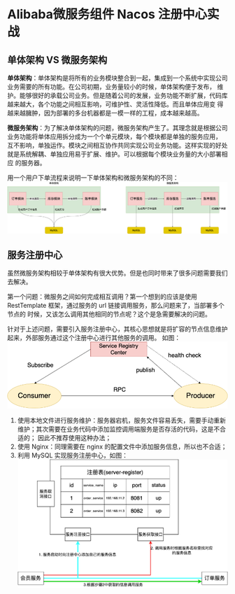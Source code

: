 # Alibaba微服务组件 Nacos 注册中心实战
## 单体架构 VS 微服务架构
**单体架构**：单体架构是将所有的业务模块整合到一起，集成到一个系统中实现公司业务需要的所有功能。在公司初期，业务量较小的时候，单体架构便于发布，
维护。能够很好的承载公司业务。但是随着公司的发展，业务功能不断扩展，代码库越来越大，各个功能之间相互影响，可维护性、灵活性降低。而且单体应用变
得越来越臃肿，因为部署的多台机器都是一模一样的工程，成本越来越高。

**微服务架构**：为了解决单体架构的问题，微服务架构产生了。其理念就是根据公司业务功能将单体应用拆分成为一个个单元模块，每个模块都是单独的服务应用，
互不影响，单独运作。模块之间相互协作共同实现公司业务功能。这样实现的好处就是系统解耦、单独应用易于扩展、维护。可以根据每个模块业务量的大小部署相应
的服务器。

用一个用户下单流程来说明一下单体架构和微服务架构的不同：
![](../photo/1.单体架构VS微服务架构.png)

## 服务注册中心
虽然微服务架构相较于单体架构有很大优势。但是也同时带来了很多问题需要我们去解决。

第一个问题：微服务之间如何完成相互调用？第一个想到的应该是使用 RestTemplate 框架，通过服务的 url 链接调用服务，那么问题来了，当部署多个节点的
时候，又该怎么调用其他相同的节点呢？这个是急需要解决的问题。

针对于上述问题，需要引入服务注册中心，其核心思想就是将扩容的节点信息维护起来，外部服务通过这个注册中心进行其他服务的调用。 如图：
![](../photo/2.服务发现的设计思路.png)

1. 使用本地文件进行服务维护：服务器宕机，服务文件容易丢失，需要手动重新维护；其次需要在业务代码中添加监控调用端服务是否存活的代码，这是不合适的；
因此不推荐使用这种办法；
2. 使用 Nginx：同理需要在 nginx 的配置文件中添加服务信息，所以也不合适；
3. 利用 MySQL 实现服务注册中心，如图：
![](../photo/3.基于MySQL实现服务注册中心.png)
